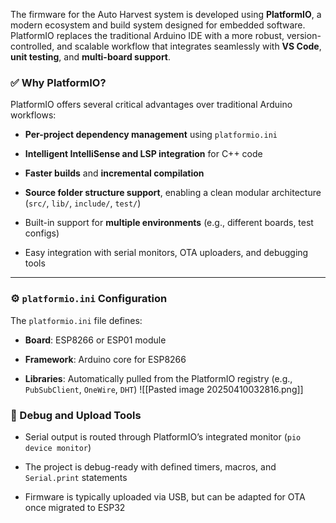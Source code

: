 The firmware for the Auto Harvest system is developed using **PlatformIO**, a modern ecosystem and build system designed for embedded software. PlatformIO replaces the traditional Arduino IDE with a more robust, version-controlled, and scalable workflow that integrates seamlessly with **VS Code**, **unit testing**, and **multi-board support**.

### ✅ Why PlatformIO?

PlatformIO offers several critical advantages over traditional Arduino workflows:

- **Per-project dependency management** using `platformio.ini`
    
- **Intelligent IntelliSense and LSP integration** for C++ code
    
- **Faster builds** and **incremental compilation**
    
- **Source folder structure support**, enabling a clean modular architecture (`src/`, `lib/`, `include/`, `test/`)
    
- Built-in support for **multiple environments** (e.g., different boards, test configs)
    
- Easy integration with serial monitors, OTA uploaders, and debugging tools
    

---

### ⚙️ `platformio.ini` Configuration

The `platformio.ini` file defines:

- **Board**: ESP8266 or ESP01 module
    
- **Framework**: Arduino core for ESP8266
    
- **Libraries**: Automatically pulled from the PlatformIO registry (e.g., `PubSubClient`, `OneWire`, `DHT`)
![[Pasted image 20250410032816.png]]
### 🧪 Debug and Upload Tools

- Serial output is routed through PlatformIO’s integrated monitor (`pio device monitor`)
    
- The project is debug-ready with defined timers, macros, and `Serial.print` statements
    
- Firmware is typically uploaded via USB, but can be adapted for OTA once migrated to ESP32